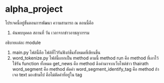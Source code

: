 # alpha_project
โปรเจคนี้อยู่ขั้นตอนการพัฒนา ความสามารถ ณ ตอนนี้คือ

1. ค้นพบบุคคล สถานที่ วัน เวลาจากข่าวอาชญากรรม 

อธิบายเเต่ละ module
1. main.py 
  ไฟล์นี้คือ ไฟล์ที่ไว้รันฟังก์ชั่นทั้งหมดที่เขียนขึ้น 
2. word_tokenize.py
  ไฟล์นี้เเยกเป็น method ตามนี้ 
  method run 
  คือ method ที่เอาไว้ใช้รัน function ทั้งหมด 
  get_news
  คือ method ดึงค่ามาจากเว็บไซต์ข่าว thairath 
  word_segment
  คือ method ตัดคำ
  word_segment_identify_tag 
  คือ method ถ้าเจอ <tag> text </tag> มองข้ามไป คือไม่ตัดคำที่อยู่ใน tag  
